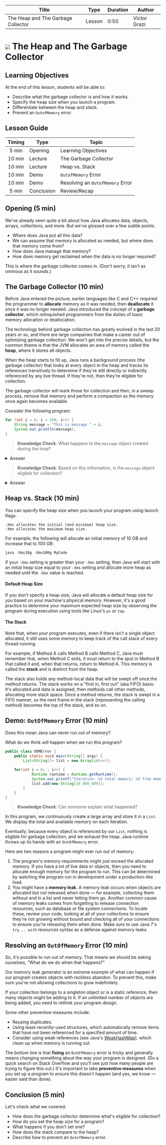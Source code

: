 | Title       | Type   | Duration | Author        |
| ----------- | ------ | -------- |   ----------  |
| The Heap and The Garbage Collector | Lesson | 0:50     |  Victor Grazi |


# ![](https://ga-dash.s3.amazonaws.com/production/assets/logo-9f88ae6c9c3871690e33280fcf557f33.png) The Heap and The Garbage Collector

## Learning Objectives

At the end of this lesson, students will be able to:

- Describe what the garbage collector is and how it works.
- Specify the heap size when you launch a program.
- Differentiate between the heap and stack.
- Prevent an `OutofMemory` error.

## Lesson Guide

| Timing  | Type  | Topic  |
|:-:|---|---|
| 5 min  | Opening  | Learning Objectives |
| 10 min | Lecture  | The Garbage Collector |
| 10 min | Lecture   | Heap vs. Stack |
| 10 min | Demo | `OutofMemory` Error |
| 10 min | Demo | Resolving an `OutofMemory` Error|
| 5 min  | Conclusion  | Review/Recap |

## Opening (5 min)

We've already seen quite a bit about how Java allocates data, objects, arrays, collections, and more. But we've glossed over a few subtle points:
- Where does Java put all this data?
- We can assume that memory is allocated as needed, but where does that memory come from?
- How does Java manage that memory?
- How does memory get reclaimed when the data is no longer required?

This is where the garbage collector comes in. (Don't worry, it isn't as ominous as it sounds.)

## The Garbage Collector (10 min) 

Before Java entered the picture, earlier languages like C and C++ required the programmer to **allocate** memory as it was needed, then **deallocate** it once it was no longer needed. Java introduced the concept of a **garbage collector**, which relinquished programmers from the duties of basic memory allocation or deallocation. 

The technology behind garbage collection has greatly evolved in the last 20 years or so, and there are large companies that make a career out of optimizing garbage collection. We won't get into the precise details, but the common theme is that the JVM allocates an area of memory called the **heap**, where it stores all objects.
 
When the heap starts to fill up, Java runs a background process (the garbage collector) that looks at every object in the heap and traces its references transitively to determine if they're still directly or indirectly referenced by any live thread. If they're not, then they're eligible for collection.

The garbage collector will mark those for collection and then, in a sweep process, remove that memory and perform a compaction so the memory once again becomes available.

Consider the following program:

```java
for (int i = 0; i < 100; i++) {
    String message = "This is message " + i;
    System.out.println(message);
}
```

> **Knowledge Check**: What happens to the `message` object created during the loop?

<details>
	
<summary>Answer</summary>
	
At the end of each loop iteration, the `message` object created during that iteration is no longer reachable. It wasn't assigned, it has no references, and there's no way to ever get it back.
	
</details>

> **Knowledge Check**: Based on this information, is the `message` object eligible for collection?

<details>
	
<summary>Answer</summary>
	
Yes, it's eligible for garbage collection. 

</details>


## Heap vs. Stack (10 min) 

You can specify the heap size when you launch your program using launch flags:

```sbtshell
-Xms allocates the initial (and minimum) heap size.
-Xmx allocates the maximum heap size. 
```

For example, the following will allocate an initial memory of 10 GB and increase that to 100 GB:

```java
java -Xms10g -Xmx100g MyCode
```

If your `-Xmx` setting is greater than your `-Xms` setting, then Java will start with an initial heap size equal to your `-Xms` setting and allocate more heap as needed until the `-Xmx` value is reached. 

#### Default Heap Size

If you don't specify a heap size, Java will allocate a default heap size for you based on your machine's physical memory. However, it's a good practice to determine your maximum expected heap size by observing the program during execution using tools like Linux's `ps` or `top`.

#### The Stack

Note that, when your program executes, even if there isn't a single object allocated, it still uses some memory to keep track of the call stack of every thread running.

For example, if Method A calls Method B calls Method C, Java must remember that, when Method C exits, it must return to the spot in Method B that called it and, when that returns, return to Method A. This memory is called the **stack** and is distinct from the heap. 

The stack also holds any method-local data that will be swept off once the method returns. The stack works on a 
"first in, first out" (aka FIFO) basis: It's allocated and data is assigned, then methods call other methods, allocating more stack space. Once a method returns, the stack is swept in a FIFO manner, so the next frame in the stack (representing the calling method) becomes the top of the stack, and so on.

## Demo: `OutOfMemory` Error (10 min) 

Does this mean Java can never run out of memory? 

What do we think will happen when we run this program?

```java
public class OOMError {
    public static void main(String[] args) {
        List<String[]> list = new ArrayList<>();
        
	for(int i = 0; ; i++) {
            Runtime runtime = Runtime.getRuntime();
            System.out.printf("Iteration: %d total memory: %d free memory: %d%n", i, runtime.totalMemory(), runtime.freeMemory());
            list.add(new String[10_000_000]);
        }
    }
}

```

> **Knowledge Check**: Can someone explain what happened? 

In this program, we continuously create a large array and store it in a `List`. We display the total and available memory on each iteration.

Eventually, because every object is referenced by our `List`, nothing is eligible for garbage collection, and we exhaust the heap. Java runtime throws up its hands with an `OutOfMemory` error.

Here are two reasons a program might ever run out of memory:

1. The program's memory requirements might just exceed the allocated memory. If you have a lot of live data or objects, then you need to allocate enough memory for the program to run. This can be determined by watching the program run in development under a production-like load.
1. You might have a **memory leak**. A memory leak occurs when objects are allocated but not released when done — for example, collecting them without end in a list and never letting them go. Another common cause of memory leaks comes from forgetting to release connection resources, such as database or file system connections. To locate these, review your code, looking at all of your collections to ensure they're not growing without bound and checking all of your connections to ensure you're releasing them when done. Make sure to use Java 7's `try... with` resources syntax as a defense against memory leaks. 

## Resolving an `OutOfMemory` Error (10 min)

So, it's possible to run out of memory. That means we should be asking ourselves, "What do we do when that happens?"

Our memory leak generator is an extreme example of what can happen if our program creates objects with reckless abandon. To prevent this, make sure you're not allowing collections to grow indefinitely.

If your collection belongs to a singleton object or is a static reference, then many objects might be adding to it. If an unlimited number of objects are being added, you need to rethink your program design. 

Some other preventive measures include:
- Reusing duplicates.
- Using least-recently-used structures, which automatically remove items that have not been referenced for a specified amount of time.
- Consider using weak references (see Java's [WeakHashMap](https://docs.oracle.com/javase/8/docs/api/java/util/WeakHashMap.html)), which clean up when memory is running out.

The bottom line is that **fixing** an `OutOfMemory` error is tricky and generally means changing something about the way your program is designed. (Do a quick search on Stack Overflow and you'll see just how many people are trying to figure this out.) It's important to take **preventive measures** when you set up a program to ensure this doesn't happen (and yes, we know — easier said than done).

## Conclusion (5 min) 

Let's check what we covered:
- How does the garbage collector determine what's eligible for collection? 
- How do you set the heap size for a program?
- What happens if you don't set one?
- How does the stack compare to the heap?
- Describe how to prevent an `OutofMemory` error.
